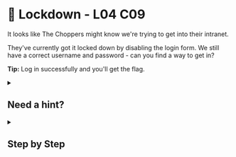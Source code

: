 # 🔐 Lockdown - L04 C09

It looks like The Choppers might know we're trying to get into their intranet.

They've currently got it locked down by disabling the login form. We still have a correct username and password - can you find a way to get in?

**Tip:** Log in successfully and you'll get the flag.

<details><summary>

## Need a hint?</summary>

> 💡 Hint: Hmm, it looks like they didn't lock down the login form entirely; all they've done is disable the form's input button. Could you maybe use Developer Tools to get around that?

</details>

<details><summary>

## Step by Step</summary>

- Hover over the login submit button and right click to `inspect`.
- Source code should pop up for the button and the original text says `disabled`.
- Replacing this with `enabled` like the photo below will make the button work.

![picture of the source code](/assets/lockdown1.png)

</details>
